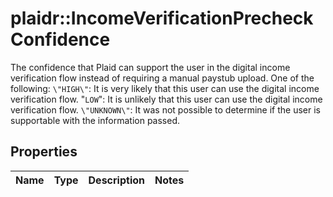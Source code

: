 # plaidr::IncomeVerificationPrecheckConfidence

The confidence that Plaid can support the user in the digital income verification flow instead of requiring a manual paystub upload. One of the following:  `\"HIGH\"`: It is very likely that this user can use the digital income verification flow.  \"`LOW`\": It is unlikely that this user can use the digital income verification flow.  `\"UNKNOWN\"`: It was not possible to determine if the user is supportable with the information passed.

## Properties
Name | Type | Description | Notes
------------ | ------------- | ------------- | -------------


